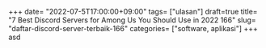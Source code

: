 +++
date= "2022-07-5T17:00:00+09:00"
tags= ["ulasan"]
draft=true
title= "7 Best Discord Servers for Among Us You Should Use in 2022        166"
slug= "daftar-discord-server-terbaik-166"
categories= ["software, aplikasi"]
+++
asd
